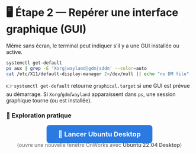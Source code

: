 # 🖥️ Étape 2 — Repérer une interface graphique (GUI)

Même sans écran, le terminal peut indiquer s’il y a une GUI installée ou active.

```bash
systemctl get-default
ps aux | grep -E 'Xorg|wayland|gdm|sddm' --color=auto
cat /etc/X11/default-display-manager 2>/dev/null || echo "no DM file"
````

👉 `systemctl get-default` retourne `graphical.target` si une GUI est prévue au démarrage.
Si `Xorg`/`gdm`/`wayland` apparaissent dans `ps`, une session graphique tourne (ou est installée).


### 🧩 Exploration pratique

<div style="text-align:center; margin: 30px 0;">
  <a href="https://www.onworks.net/runos/create-os.html?os=ubuntu-22.04.3-desktop-amd64&home=init" 
     target="_blank" 
     style="background-color:#2a7ae2; color:white; padding:14px 32px; 
            border-radius:8px; text-decoration:none; font-size:18px; font-weight:bold;">
    🚀 Lancer Ubuntu Desktop
  </a>
  <p style="font-size:14px; color:#666; margin-top:10px;">
    (ouvre une nouvelle fenêtre OnWorks avec <strong>Ubuntu 22.04 Desktop</strong>)
  </p>
</div>

